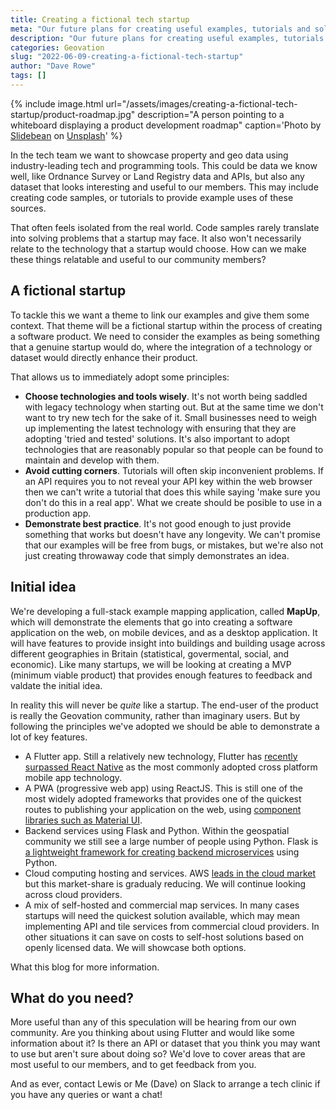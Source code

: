 ```yaml
---
title: Creating a fictional tech startup
meta: "Our future plans for creating useful examples, tutorials and solve realistic tech problems"
description: "Our future plans for creating useful examples, tutorials and solve realistic tech problems"
categories: Geovation
slug: "2022-06-09-creating-a-fictional-tech-startup"
author: "Dave Rowe"
tags: []
---
```


{% include image.html url="/assets/images/creating-a-fictional-tech-startup/product-roadmap.jpg" description="A person pointing to a whiteboard displaying a product development roadmap" caption='<span>Photo by <a href="https://unsplash.com/@slidebean?utm_source=unsplash&utm_medium=referral&utm_content=creditCopyText">Slidebean</a> on <a href="https://unsplash.com/?utm_source=unsplash&utm_medium=referral&utm_content=creditCopyText">Unsplash</a></span>' %}

In the tech team we want to showcase property and geo data using industry-leading tech and programming tools. This could be data we know well, like Ordnance Survey or Land Registry data and APIs, but also any dataset that looks interesting and useful to our members. This may include creating code samples, or tutorials to provide example uses of these sources.

That often feels isolated from the real world. Code samples rarely translate into solving problems that a startup may face. It also won't necessarily relate to the technology that a startup would choose. How can we make these things relatable and useful to our community members?

## A fictional startup

To tackle this we want a theme to link our examples and give them some context. That theme will be a fictional startup within the process of creating a software product. We need to consider the examples as being something that a genuine startup would do, where the integration of a technology or dataset would directly enhance their product.

That allows us to immediately adopt some principles:

- **Choose technologies and tools wisely**. It's not worth being saddled with legacy technology when starting out. But at the same time we don't want to try new tech for the sake of it. Small businesses need to weigh up implementing the latest technology with ensuring that they are adopting 'tried and tested' solutions. It's also important to adopt technologies that are reasonably popular so that people can be found to maintain and develop with them.
- **Avoid cutting corners**. Tutorials will often skip inconvenient problems. If an API requires you to not reveal your API key within the web browser then we can't write a tutorial that does this while saying 'make sure you don't do this in a real app'. What we create should be posible to use in a production app.
- **Demonstrate best practice**. It's not good enough to just provide something that works but doesn't have any longevity. We can't promise that our examples will be free from bugs, or mistakes, but we're also not just creating throwaway code that simply demonstrates an idea.

## Initial idea

We're developing a full-stack example mapping application, called **MapUp**, which will demonstrate the elements that go into creating a software application on the web, on mobile devices, and as a desktop application. It will have features to provide insight into buildings and building usage across different geographies in Britain (statistical, govermental, social, and economic). Like many startups, we will be looking at creating a MVP (minimum viable product) that provides enough features to feedback and valdate the initial idea.

In reality this will never be *quite* like a startup. The end-user of the product is really the Geovation community, rather than imaginary users. But by following the principles we've adopted we should be able to demonstrate a lot of key features.

- A Flutter app. Still a relatively new technology, Flutter has [recently surpassed React Native](https://www.statista.com/statistics/869224/worldwide-software-developer-working-hours/) as the most commonly adopted cross platform mobile app technology.
- A PWA (progressive web app) using ReactJS. This is still one of the most widely adopted frameworks that provides one of the quickest routes to publishing your application on the web, using [component libraries such as Material UI](https://mui.com/).
- Backend services using Flask and Python. Within the geospatial community we still see a large number of people using Python. Flask is [a lightweight framework for creating backend microservices](https://flask.palletsprojects.com/en/2.1.x/) using Python.
- Cloud computing hosting and services. AWS [leads in the cloud market](https://www.statista.com/chart/18819/worldwide-market-share-of-leading-cloud-infrastructure-service-providers/) but this market-share is gradualy reducing. We will continue looking across cloud providers.
- A mix of self-hosted and commercial map services. In many cases startups will need the quickest solution available, which may mean implementing API and tile services from commercial cloud providers. In other situations it can save on costs to self-host solutions based on openly licensed data. We will showcase both options.

What this blog for more information.

## What do you need?

More useful than any of this speculation will be hearing from our own community. Are you thinking about using Flutter and would like some information about it? Is there an API or dataset that you think you may want to use but aren't sure about doing so? We'd love to cover areas that are most useful to our members, and to get feedback from you.

And as ever, contact Lewis or Me (Dave) on Slack to arrange a tech clinic if you have any queries or want a chat!
